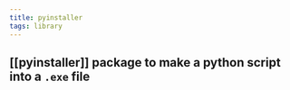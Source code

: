 ```yaml
---
title: pyinstaller
tags: library
---
```


## [[pyinstaller]] package to make a python script into a `.exe` file

